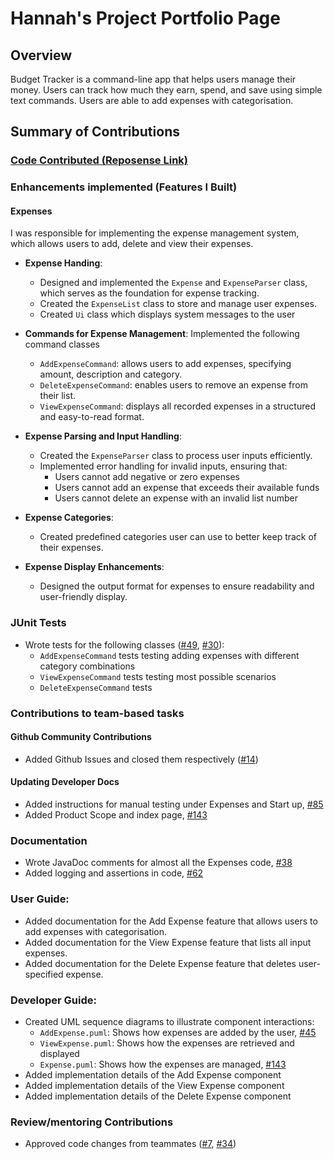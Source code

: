 # Hannah's Project Portfolio Page

## Overview
Budget Tracker is a command-line app that helps users manage their money. Users can track how much they earn, spend, and save using simple text commands. Users are able to add expenses with categorisation.

## Summary of Contributions

### [Code Contributed (Reposense Link)](https://nus-cs2113-ay2425s2.github.io/tp-dashboard/?search=hannahtay&breakdown=true)

### Enhancements implemented (Features I Built)

#### Expenses
I was responsible for implementing the expense management system, which allows users to add, delete and view their expenses.

* **Expense Handing**: 
  * Designed and implemented the `Expense` and `ExpenseParser` class, which serves as the foundation for expense tracking.
  * Created the `ExpenseList` class to store and manage user expenses.
  * Created `Ui` class which displays system messages to the user

* **Commands for Expense Management**: 
Implemented the following command classes
  * `AddExpenseCommand`: allows users to add expenses, specifying amount, description and category.
  * `DeleteExpenseCommand`: enables users to remove an expense from their list.
  * `ViewExpenseCommand`: displays all recorded expenses in a structured and easy-to-read format.

* **Expense Parsing and Input Handling**:
  * Created the `ExpenseParser` class to process user inputs efficiently.
  * Implemented error handling for invalid inputs, ensuring that:
    * Users cannot add negative or zero expenses
    * Users cannot add an expense that exceeds their available funds
    * Users cannot delete an expense with an invalid list number

* **Expense Categories**:
  * Created predefined categories user can use to better keep track of their expenses.

* **Expense Display Enhancements**:
  * Designed the output format for expenses to ensure readability and user-friendly display.

### JUnit Tests
* Wrote tests for the following classes ([#49](https://github.com/AY2425S2-CS2113-T11A-4/tp/pull/49), [#30](https://github.com/AY2425S2-CS2113-T11A-4/tp/pull/30)):
  * `AddExpenseCommand` tests testing adding expenses with different category combinations
  * `ViewExpenseCommand` tests testing most possible scenarios
  * `DeleteExpenseCommand` tests

### Contributions to team-based tasks

#### Github Community Contributions
* Added Github Issues and closed them respectively ([#14](https://github.com/AY2425S2-CS2113-T11A-4/tp/issues/14))

#### Updating Developer Docs
* Added instructions for manual testing under Expenses and Start up, [#85](https://github.com/AY2425S2-CS2113-T11A-4/tp/pull/85)
* Added Product Scope and index page, [#143](https://github.com/AY2425S2-CS2113-T11A-4/tp/pull/143)

### Documentation
* Wrote JavaDoc comments for almost all the Expenses code, [#38](https://github.com/AY2425S2-CS2113-T11A-4/tp/pull/38)
* Added logging and assertions in code, [#62](https://github.com/AY2425S2-CS2113-T11A-4/tp/pull/62)

### User Guide:
* Added documentation for the Add Expense feature that allows users to add expenses with categorisation.
* Added documentation for the View Expense feature that lists all input expenses.
* Added documentation for the Delete Expense feature that deletes user-specified expense.

### Developer Guide:
* Created UML sequence diagrams to illustrate component interactions:
  * `AddExpense.puml`: Shows how expenses are added by the user, [#45](https://github.com/AY2425S2-CS2113-T11A-4/tp/pull/45)
  * `ViewExpense.puml`: Shows how the expenses are retrieved and displayed
  * `Expense.puml`: Shows how the expenses are managed, [#143](https://github.com/AY2425S2-CS2113-T11A-4/tp/pull/143)
* Added implementation details of the Add Expense component 
* Added implementation details of the View Expense component
* Added implementation details of the Delete Expense component

### Review/mentoring Contributions
* Approved code changes from teammates ([#7](https://github.com/AY2425S2-CS2113-T11A-4/tp/pull/7), [#34](https://github.com/AY2425S2-CS2113-T11A-4/tp/pull/34))
